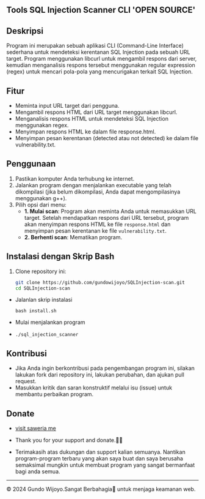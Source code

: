 ## Tools SQL Injection Scanner CLI 'OPEN SOURCE'
## Deskripsi
Program ini merupakan sebuah aplikasi CLI (Command-Line Interface) sederhana untuk mendeteksi kerentanan SQL Injection pada sebuah URL target. Program menggunakan libcurl untuk mengambil respons dari server, kemudian menganalisis respons tersebut menggunakan regular expression (regex) untuk mencari pola-pola yang mencurigakan terkait SQL Injection.

## Fitur
- Meminta input URL target dari pengguna.
- Mengambil respons HTML dari URL target menggunakan libcurl.
- Menganalisis respons HTML untuk mendeteksi SQL Injection menggunakan regex.
- Menyimpan respons HTML ke dalam file response.html.
- Menyimpan pesan kerentanan (detected atau not detected) ke dalam file vulnerability.txt.

## Penggunaan
1. Pastikan komputer Anda terhubung ke internet.
2. Jalankan program dengan menjalankan executable yang telah dikompilasi (jika belum dikompilasi, Anda dapat mengompilasinya menggunakan g++).
3. Pilih opsi dari menu:
   - **1. Mulai scan**: Program akan meminta Anda untuk memasukkan URL target. Setelah mendapatkan respons dari URL tersebut, program akan menyimpan respons HTML ke file `response.html` dan menyimpan pesan kerentanan ke file `vulnerability.txt`.
   - **2. Berhenti scan**: Mematikan program.

## Instalasi dengan Skrip Bash
1. Clone repository ini:
   ```bash
   git clone https://github.com/gundowijoyo/SQLInjection-scan.git
   cd SQLInjection-scan
   ```
 - Jalanlan skrip instalasi 
   ```
   bash install.sh
   ```
- Mulai menjalankan program
- ```
  ./sql_injection_scanner
  ```
## Kontribusi
- Jika Anda ingin berkontribusi pada pengembangan program ini, silakan lakukan fork dari repository ini, lakukan perubahan, dan ajukan pull request.
- Masukkan kritik dan saran konstruktif melalui isu (issue) untuk membantu perbaikan program.

## Donate
- <a href="https://saweria.co/Gundo">visit saweria me</a>

- Thank you for your support and donate.🙏🤩

- Terimakasih atas dukungan dan support kalian semuanya. Nantikan program-program terbaru yang akan saya buat dan saya berusaha semaksimal mungkin untuk membuat program yang sangat bermanfaat bagi anda semua.

---
© 2024 Gundo Wijoyo.Sangat Berbahagia🤩 untuk menjaga keamanan web.

